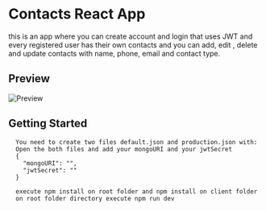 # Contacts React App
this is an app where you can create account and login that uses JWT and every registered user has their own contacts and you can add, edit , delete and update contacts with name, phone, email and contact type.


## Preview
![Preview](https://www.antonioaguila.dev/images/portfolio/modals/contacts_react_webapp.png)

## Getting Started

```
  You need to create two files default.json and production.json with:
  Open the both files and add your mongoURI and your jwtSecret
  {
	"mongoURI": "",
	"jwtSecret": ""
  }
```

```bash
  execute npm install on root folder and npm install on client folder 
  on root folder directory execute npm run dev
```

